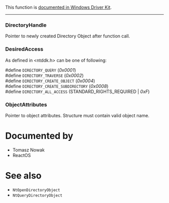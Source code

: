 This function is [documented in Windows Driver Kit](https://learn.microsoft.com/en-us/windows-hardware/drivers/ddi/wdm/nf-wdm-zwcreatedirectoryobject).

---

### DirectoryHandle

Pointer to newly created Directory Object after function call.

### DesiredAccess

As defined in \<ntddk.h\> can be one of following:

   #define `DIRECTORY_QUERY`                 (*0x0001*) \
   #define `DIRECTORY_TRAVERSE`              (*0x0002*) \
   #define `DIRECTORY_CREATE_OBJECT`         (*0x0004*) \
   #define `DIRECTORY_CREATE_SUBDIRECTORY`   (*0x0008*) \
   #define `DIRECTORY_ALL_ACCESS` (STANDARD_RIGHTS_REQUIRED | *0xF*)

### ObjectAttributes

Pointer to object attributes. Structure must contain valid object name.

# Documented by

* Tomasz Nowak
* ReactOS

# See also

* `NtOpenDirectoryObject`
* `NtQueryDirectoryObject`
